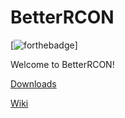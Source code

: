 # BetterRCON
[![forthebadge](https://forthebadge.com/images/badges/you-didnt-ask-for-this.svg)]

Welcome to BetterRCON!

[Downloads](https://github.com/memetrollsXD/BetterRCON/releases)

[Wiki](https://github.com/memetrollsXD/BetterRCON/wiki/Setting-up-BetterRCON)
